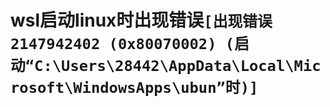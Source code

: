 # wsl启动linux时出现错误`[出现错误 2147942402 (0x80070002) (启动“C:\Users\28442\AppData\Local\Microsoft\WindowsApps\ubun”时)]` 